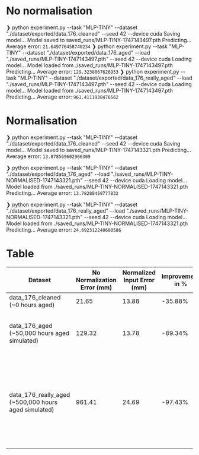 # No normalisation

❯ python experiment.py --task "MLP-TINY" --dataset "./dataset/exported/data_176_cleaned" --seed 42 --device cuda
Saving model...
Model saved to saved_runs/MLP-TINY-1747143497.pth
Predicting...
Average error: `21.649776458740234`
❯ python experiment.py --task "MLP-TINY" --dataset "./dataset/exported/data_176_aged" --load "./saved_runs/MLP-TINY-1747143497.pth" --seed 42 --device cuda
Loading model...
Model loaded from ./saved_runs/MLP-TINY-1747143497.pth
Predicting...
Average error: `129.3238067626953`
❯ python experiment.py --task "MLP-TINY" --dataset "./dataset/exported/data_176_really_aged" --load "./saved_runs/MLP-TINY-1747143497.pth" --seed 42 --device cuda
Loading model...
Model loaded from ./saved_runs/MLP-TINY-1747143497.pth
Predicting...
Average error: `961.4111938476562`

# Normalisation
❯ python experiment.py --task "MLP-TINY" --dataset "./dataset/exported/data_176_cleaned" --seed 42 --device cuda
Saving model...
Model saved to saved_runs/MLP-TINY-1747143321.pth
Predicting...
Average error: `13.878569602966309`

❯ python experiment.py --task "MLP-TINY" --dataset "./dataset/exported/data_176_aged" --load "./saved_runs/MLP-TINY-NORMALISED-1747143321.pth" --seed 42 --device cuda
Loading model...
Model loaded from ./saved_runs/MLP-TINY-NORMALISED-1747143321.pth
Predicting...
Average error: `13.78288459777832`

❯ python experiment.py --task "MLP-TINY" --dataset "./dataset/exported/data_176_really_aged" --load "./saved_runs/MLP-TINY-NORMALISED-1747143321.pth" --seed 42 --device cuda
Loading model...
Model loaded from ./saved_runs/MLP-TINY-NORMALISED-1747143321.pth
Predicting...
Average error: `24.692312240600586`

# Table

| **Dataset**                 | **No Normalization Error (mm)** | **Normalized Input Error (mm)** | **Improvement in %** | **Notes**                                      |
|-|-|-|-|-|
| data_176_cleaned (~0 hours aged)            | 21.65                       | 13.88                      | -35.88% | Trained on clean data                          |
| data_176_aged (~50,000 hours aged simulated)               | 129.32                      | 13.78                      | -89.34% | Huge improvement in generalization with normalization |
| data_176_really_aged (~500,000 hours aged simulated)        | 961.41                      | 24.69                      | -97.43% | Massive improvement with normalization, even on extreme data although absolute is getting unacceptable (if it were fresh data) |
